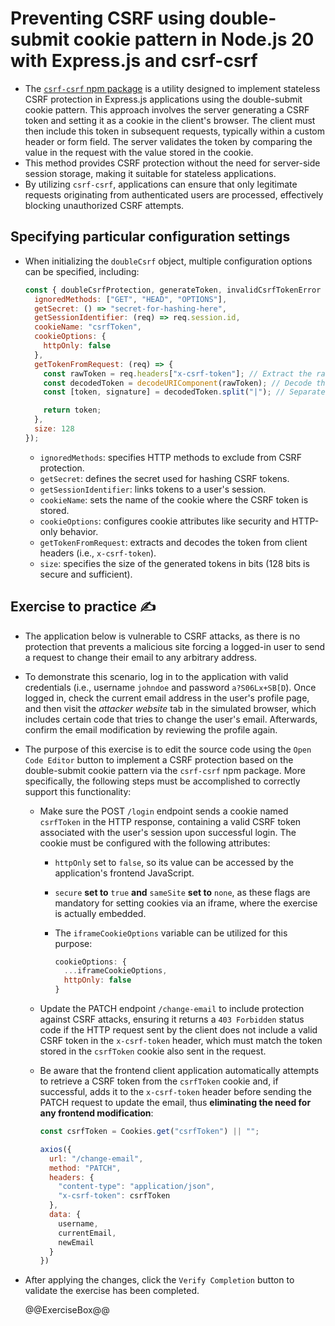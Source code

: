 # Preventing CSRF using double-submit cookie pattern in Node.js 20 with Express.js and csrf-csrf

* The [`csrf-csrf` npm package][1] is a utility designed to implement stateless CSRF protection in Express.js applications using the double-submit cookie pattern. This approach involves the server generating a CSRF token and setting it as a cookie in the client's browser. The client must then include this token in subsequent requests, typically within a custom header or form field. The server validates the token by comparing the value in the request with the value stored in the cookie.
* This method provides CSRF protection without the need for server-side session storage, making it suitable for stateless applications.
* By utilizing `csrf-csrf`, applications can ensure that only legitimate requests originating from authenticated users are processed, effectively blocking unauthorized CSRF attempts.

## Specifying particular configuration settings

* When initializing the `doubleCsrf` object, multiple configuration options can be specified, including:

  ```javascript
  const { doubleCsrfProtection, generateToken, invalidCsrfTokenError } = doubleCsrf({
    ignoredMethods: ["GET", "HEAD", "OPTIONS"],
    getSecret: () => "secret-for-hashing-here",
    getSessionIdentifier: (req) => req.session.id,
    cookieName: "csrfToken",
    cookieOptions: {
      httpOnly: false
    },
    getTokenFromRequest: (req) => {
      const rawToken = req.headers["x-csrf-token"]; // Extract the raw CSRF token from the request headers
      const decodedToken = decodeURIComponent(rawToken); // Decode the token to handle URL-encoded characters
      const [token, signature] = decodedToken.split("|"); // Separate the token and its signature for validation

      return token;
    },
    size: 128
  });
  ```

  * `ignoredMethods`: specifies HTTP methods to exclude from CSRF protection.
  * `getSecret`: defines the secret used for hashing CSRF tokens.
  * `getSessionIdentifier`: links tokens to a user's session.
  * `cookieName`: sets the name of the cookie where the CSRF token is stored.
  * `cookieOptions`: configures cookie attributes like security and HTTP-only behavior.
  * `getTokenFromRequest`: extracts and decodes the token from client headers (i.e., `x-csrf-token`).
  * `size`: specifies the size of the generated tokens in bits (128 bits is secure and sufficient).

## Exercise to practice :writing_hand:

* The application below is vulnerable to CSRF attacks, as there is no protection that prevents a malicious site forcing a logged-in user to send a request to change their email to any arbitrary address.
* To demonstrate this scenario, log in to the application with valid credentials (i.e., username `johndoe` and password `a?S06Lx+SB[D`). Once logged in, check the current email address in the user's profile page, and then visit the *attacker website* tab in the simulated browser, which includes certain code that tries to change the user's email. Afterwards, confirm the email modification by reviewing the profile again.
* The purpose of this exercise is to edit the source code using the `Open Code Editor` button to implement a CSRF protection based on the double-submit cookie pattern via the `csrf-csrf` npm package. More specifically, the following steps must be accomplished to correctly support this functionality:
  * Make sure the POST `/login` endpoint sends a cookie named `csrfToken` in the HTTP response, containing a valid CSRF token associated with the user's session upon successful login. The cookie must be configured with the following attributes:
    * `httpOnly` set to `false`, so its value can be accessed by the application's frontend JavaScript.
    * `secure` **set to** `true` **and** `sameSite` **set to** `none`, as these flags are mandatory for setting cookies via an iframe, where the exercise is actually embedded.
    * The `iframeCookieOptions` variable can be utilized for this purpose:

      ```javascript
      cookieOptions: {
        ...iframeCookieOptions,
        httpOnly: false
      }
      ```

  * Update the PATCH endpoint `/change-email` to include protection against CSRF attacks, ensuring it returns a `403 Forbidden` status code if the HTTP request sent by the client does not include a valid CSRF token in the `x-csrf-token` header, which must match the token stored in the `csrfToken` cookie also sent in the request.
  * Be aware that the frontend client application automatically attempts to retrieve a CSRF token from the `csrfToken` cookie and, if successful, adds it to the `x-csrf-token` header before sending the PATCH request to update the email, thus **eliminating the need for any frontend modification**:

    ```javascript
    const csrfToken = Cookies.get("csrfToken") || "";
    
    axios({
      url: "/change-email",
      method: "PATCH",
      headers: {
        "content-type": "application/json",
        "x-csrf-token": csrfToken
      },
      data: {
        username,
        currentEmail,
        newEmail
      }
    })
    ```

* After applying the changes, click the `Verify Completion` button to validate the exercise has been completed.

  @@ExerciseBox@@

[1]: https://www.npmjs.com/package/csrf-csrf

